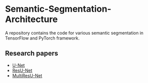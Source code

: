 # Semantic-Segmentation-Architecture
A repository contains the code for various semantic segmentation in TensorFlow and PyTorch framework.

## Research papers
- [U-Net](https://arxiv.org/pdf/1505.04597.pdf)
- [ResU-Net](https://arxiv.org/pdf/1711.10684.pdf)
- [MultiResU-Net](https://arxiv.org/pdf/1902.04049)
